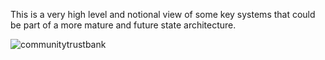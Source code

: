 This is a very high level and notional view of some key systems that could be part of a more mature and future state architecture.

![communitytrustbank](https://cloud.githubusercontent.com/assets/8837791/18261772/63984146-73c1-11e6-96d0-3b1c07c9e685.jpg)
